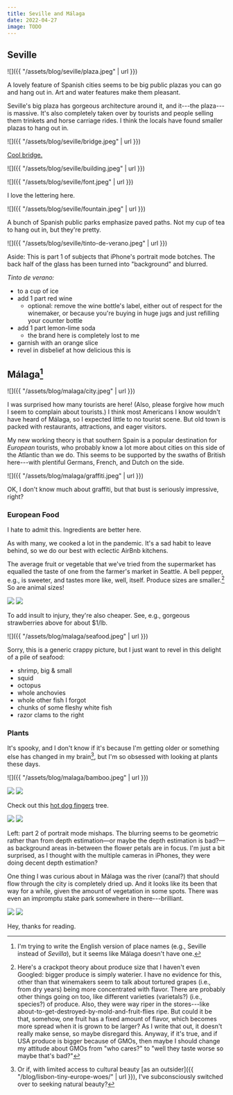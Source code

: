 ```yaml
---
title: Seville and Málaga
date: 2022-04-27
image: TODO
---
```


## Seville

![]({{ "/assets/blog/seville/plaza.jpeg" | url }})

A lovely feature of Spanish cities seems to be big public plazas you can go and hang out in. Art and water features make them pleasant.

Seville's big plaza has gorgeous architecture around it, and it---the plaza---is massive. It's also completely taken over by tourists and people selling them trinkets and horse carriage rides. I think the locals have found smaller plazas to hang out in.

![]({{ "/assets/blog/seville/bridge.jpeg" | url }})

<p class="figcaption"><a href="https://en.wikipedia.org/wiki/Alamillo_Bridge">Cool bridge.</a></p>


![]({{ "/assets/blog/seville/building.jpeg" | url }})

![]({{ "/assets/blog/seville/font.jpeg" | url }})

<p class="figcaption">I love the lettering here.</p>

![]({{ "/assets/blog/seville/fountain.jpeg" | url }})

A bunch of Spanish public parks emphasize paved paths. Not my cup of tea to hang out in, but they're pretty.

![]({{ "/assets/blog/seville/tinto-de-verano.jpeg" | url }})

<p class="figcaption">Aside: This is part 1 of subjects that iPhone's portrait mode botches. The back half of the glass has been turned into "background" and blurred.</p>

_Tinto de verano:_

- to a cup of ice
- add 1 part red wine
    - optional: remove the wine bottle's label, either out of respect for the winemaker, or because you're buying in huge jugs and just refilling your counter bottle
- add 1 part lemon-lime soda
    - the brand here is completely lost to me
- garnish with an orange slice
- revel in disbelief at how delicious this is


## Málaga[^english]

[^english]: I'm trying to write the English version of place names (e.g., Seville instead of _Sevilla_), but it seems like Málaga doesn't have one.

![]({{ "/assets/blog/malaga/city.jpeg" | url }})

I was surprised how many tourists are here! (Also, please forgive how much I seem to complain about tourists.) I think most Americans I know wouldn't have heard of Málaga, so I expected little to no tourist scene. But old town is packed with restaurants, attractions, and eager visitors.

My new working theory is that southern Spain is a popular destination for _European_ tourists, who probably know a lot more about cities on this side of the Atlantic than we do. This seems to be supported by the swaths of British here---with plentiful Germans, French, and Dutch on the side.

![]({{ "/assets/blog/malaga/graffiti.jpeg" | url }})

<p class="figcaption">OK, I don't know much about graffiti, but that bust is seriously impressive, right?</p>

### European Food

I hate to admit this. Ingredients are better here.

As with many, we cooked a lot in the pandemic. It's a sad habit to leave behind, so we do our best with eclectic AirBnb kitchens.

The average fruit or vegetable that we've tried from the supermarket has equalled the taste of one from the farmer's market in Seattle. A bell pepper, e.g., is sweeter, and tastes more like, well, itself. Produce sizes are smaller.[^size] So are animal sizes!

[^size]: Here's a crackpot theory about produce size that I haven't even Googled: bigger produce is simply waterier. I have no evidence for this, other than that winemakers seem to talk about tortured grapes (i.e., from dry years) being more concentrated with flavor. There are probably other things going on too, like different varieties (varietals?) (i.e., species?) of produce. Also, they were way riper in the stores---like about-to-get-destroyed-by-mold-and-fruit-flies ripe. But could it be that, somehow, one fruit has a fixed amount of flavor, which becomes more spread when it is grown to be larger? As I write that out, it doesn't really make sense, so maybe disregard this. Anyway, if it's true, and if USA produce is bigger because of GMOs, then maybe I should change my attitude about GMOs from "who cares?" to "well they taste worse so maybe that's bad?"

<div class="flex mv4">
<img src="{{ "/assets/blog/malaga/produce.jpeg" | url }}" class="bare mh2 flex-auto">
<img src="{{ "/assets/blog/malaga/chickens.jpeg" | url }}" class="bare mh2 flex-auto">
</div>

To add insult to injury, they're also cheaper. See, e.g., gorgeous strawberries above for about $1/lb.

![]({{ "/assets/blog/malaga/seafood.jpeg" | url }})

Sorry, this is a generic crappy picture, but I just want to revel in this delight of a pile of seafood:
- shrimp, big & small
- squid
- octopus
- whole anchovies
- whole other fish I forgot
- chunks of some fleshy white fish
- razor clams to the right

### Plants

It's spooky, and I don't know if it's because I'm getting older or something else has changed in my brain[^beauty], but I'm so obsessed with looking at plants these days.

[^beauty]: Or if, with limited access to cultural beauty [as an outsider]({{ "/blog/lisbon-tiny-europe-woes/" | url }}), I've subconsciously switched over to seeking natural beauty?

![]({{ "/assets/blog/malaga/bamboo.jpeg" | url }})

<div class="flex mt4 mb3">
<img src="{{ "/assets/blog/malaga/hot-dog-tree.jpeg" | url }}" class="bare mh2 flex-auto">
<img src="{{ "/assets/blog/malaga/hot-dog-tree-fingers.jpeg" | url }}" class="bare mh2 flex-auto">
</div>

<p class="figcaption">Check out this <a href="https://en.wikipedia.org/wiki/Everything_Everywhere_All_at_Once">hot dog fingers</a> tree.</p>

<div class="flex mt4 mb3">
<img src="{{ "/assets/blog/malaga/colorful-plant.jpeg" | url }}" class="bare mh2 flex-auto">
<img src="{{ "/assets/blog/malaga/green-plant.jpeg" | url }}" class="bare mh2 flex-auto">
</div>

<p class="figcaption">Left: part 2 of portrait mode mishaps. The blurring seems to be geometric rather than from depth estimation—or maybe the depth estimation is bad?—as background areas in-between the flower petals are in focus. I'm just a bit surprised, as I thought with the multiple cameras in iPhones, they were doing decent depth estimation?</p>

One thing I was curious about in Málaga was the river (canal?) that should flow through the city is completely dried up. And it looks like its been that way for a while, given the amount of vegetation in some spots. There was even an impromptu stake park somewhere in there---brilliant.

<div class="flex mv4">
<img src="{{ "/assets/blog/malaga/riverbed-dirt.jpeg" | url }}" class="bare mh2 flex-auto">
<img src="{{ "/assets/blog/malaga/riverbed-green.jpeg" | url }}" class="bare mh2 flex-auto">
</div>

Hey, thanks for reading.
